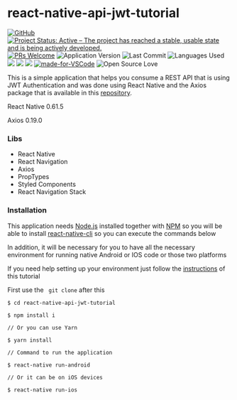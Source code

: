 # react-native-api-jwt-tutorial

[![GitHub](https://img.shields.io/github/license/mashape/apistatus.svg)](https://github.com/osvaldokalvaitir/react-native-nubank/blob/master/LICENSE) [![Project Status: Active – The project has reached a stable, usable state and is being actively developed.](https://www.repostatus.org/badges/latest/active.svg)](https://www.repostatus.org/#active) [![PRs Welcome](https://img.shields.io/badge/PRs-welcome-brightgreen.svg?style=flat-square)](http://makeapullrequest.com)  ![Application Version](https://img.shields.io/github/package-json/v/tadeumx1/react-native-api-jwt-tutorial.svg) ![Last Commit](https://img.shields.io/github/last-commit/tadeumx1/react-native-api-jwt-tutorial.svg?color=red) ![Languages Used](https://img.shields.io/github/languages/top/tadeumx1/react-native-api-jwt-tutorial.svg?color=yellow) ![](https://img.shields.io/github/languages/count/tadeumx1/react-native-api-jwt-tutorial.svg?color=lightgrey) ![](https://img.shields.io/github/languages/code-size/tadeumx1/react-native-api-jwt-tutorial.svg) ![](https://img.shields.io/github/repo-size/tadeumx1/react-native-api-jwt-tutorial.svg?color=blueviolet) [![made-for-VSCode](https://img.shields.io/badge/Made%20for-VSCode-1f425f.svg)](https://code.visualstudio.com/) ![Open Source Love](https://badges.frapsoft.com/os/v1/open-source.svg?v=103)

This is a simple application that helps you consume a REST API that is using JWT Authentication and was done using React Native and the Axios package that is available in this [repository](https://github.com/axios/axios).

React Native 0.61.5
 
Axios 0.19.0

### Libs

- React Native
- React Navigation
- Axios
- PropTypes
- Styled Components
- React Navigation Stack

### Installation

This application needs [Node.js](https://nodejs.org/) installed together with [NPM](https://www.npmjs.com/get-npm) so you will be able to install [ react-native-cli](https://www.npmjs.com/package/react-native-cli) so you can execute the commands below

In addition, it will be necessary for you to have all the necessary environment for running native Android or IOS code or those two platforms

If you need help setting up your environment just follow the [instructions](https://docs.rocketseat.dev/ambiente-react-native/introducao) of this tutorial

First use the `` git clone`` after this

```
$ cd react-native-api-jwt-tutorial

$ npm install i 

// Or you can use Yarn

$ yarn install

// Command to run the application

$ react-native run-android

// Or it can be on iOS devices

$ react-native run-ios
```
